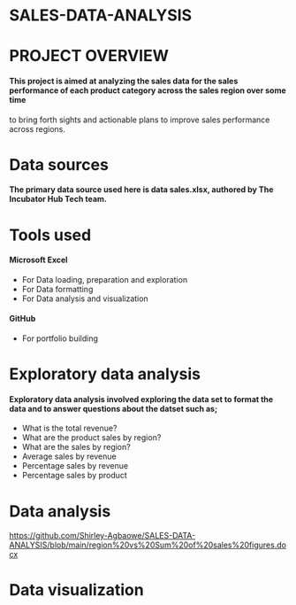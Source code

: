 # SALES-DATA-ANALYSIS


# PROJECT OVERVIEW
#### This project is aimed at analyzing the sales data for the sales performance of each product category across the sales region over some time
to bring forth sights and actionable plans to improve sales performance across regions.

# Data sources
#### The primary data source used here is data sales.xlsx,  authored by The Incubator Hub Tech team.


# Tools used
#### Microsoft Excel
- For Data loading, preparation and exploration
- For Data formatting
- For Data analysis and visualization

#### GitHub
-  For portfolio building

 
# Exploratory data analysis
#### Exploratory data analysis involved exploring the data set to format the data and to answer questions about the datset such as;
- What is the total revenue?
- What are the product sales by region?
- What are the sales by region?
- Average sales by revenue
- Percentage sales by revenue
- Percentage sales by product


# Data analysis
https://github.com/Shirley-Agbaowe/SALES-DATA-ANALYSIS/blob/main/region%20vs%20Sum%20of%20sales%20figures.docx

















# Data visualization














